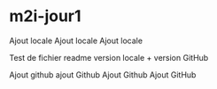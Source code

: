 # m2i-jour1

Ajout locale
Ajout locale
Ajout locale

Test de fichier readme version locale + version GitHub

Ajout github
ajout Github
Ajout Github
Ajout GitHub
